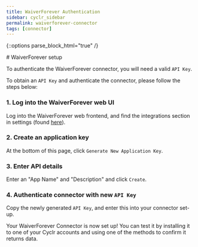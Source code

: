 ```yaml
---
title: WaiverForever Authentication
sidebar: cyclr_sidebar
permalink: waiverforever-connector
tags: [connector]
---
```

{::options parse_block_html="true" /}
<section class="card py-5 my-5">
# WaiverForever setup

To authenticate the WaiverForever connector, you will need a valid `API Key`.

To obtain an `API Key` and authenticate the connector, please follow the steps below:

### 1. Log into the WaiverForever web UI
Log into the WaiverForever web frontend, and find the integrations section in settings (found [here](https://app.waiverforever.com/settings/integrations)).
### 2. Create an application key
At the bottom of this page, click `Generate New Application Key`.
### 3. Enter API details
Enter an "App Name" and "Description" and click `Create`.
### 4. Authenticate connector with new `API Key`
Copy the newly generated `API Key`, and enter this into your connector set-up.


Your WaiverForever Connector is now set up! You can test it by installing it to one of your Cyclr accounts and using one of the methods to confirm it returns data.

</section>
